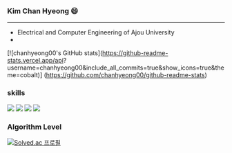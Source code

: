 ### Kim Chan Hyeong 😄
***
- Electrical and Computer Engineering of Ajou University
- 

[![chanhyeong00's GitHub stats](https://github-readme-stats.vercel.app/api?
username=chanhyeong00&include_all_commits=true&show_icons=true&theme=cobalt)]
(https://github.com/chanhyeong00/github-readme-stats)


### skills
<img src="https://img.shields.io/badge/python-3776AB?style=flat-square&logo=python&logoColor=white"/> <img src="https://img.shields.io/badge/pytorch-EE4C2C?style=flat-square&logo=pytorch&logoColor=white"/> <img src="https://img.shields.io/badge/tensorflow-FF6F00?style=flat-square&logo=tensorflow&logoColor=white"/> <img src="https://img.shields.io/badge/c-A8B9CC?style=flat-square&logo=c&logoColor=white"/>



### Algorithm Level
[![Solved.ac
프로필](http://mazassumnida.wtf/api/generate_badge?boj=2002yerlm)](https://solved.ac/2002yerlm)

<!--
**chanhyeong00/chanhyeong00** is a ✨ _special_ ✨ repository because its `README.md` (this file) appears on your GitHub profile.

Here are some ideas to get you started:

- 🔭 I’m currently working on ...
- 🌱 I’m currently learning ...
- 👯 I’m looking to collaborate on ...
- 🤔 I’m looking for help with ...
- 💬 Ask me about ...
- 📫 How to reach me: ...
- 😄 Pronouns: ...
- ⚡ Fun fact: ...
-->
